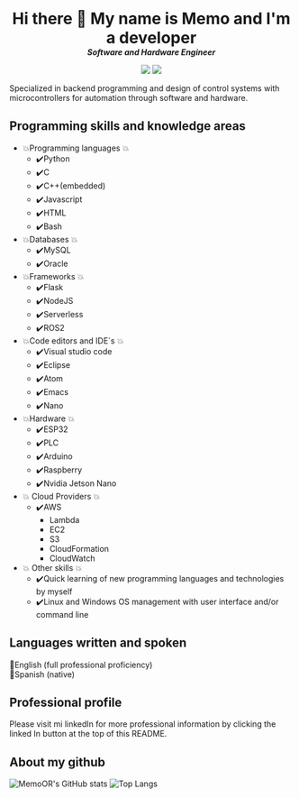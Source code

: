 <p align="center">
  <h1 align="center" style="margin: 0 auto 0 auto;">Hi there 👋 My name is Memo and I'm a developer</h1>
  <h5 align="center" style="margin: 0 auto 0 auto;">Software and Hardware Engineer</h5>
</p>

<p align="center">
  <img src= "https://img.shields.io/github/followers/MemoOR?label=Follow&style=social">
  <a href= "www.linkedin.com/in/guillermo-or"><img src= "https://img.shields.io/badge/-GuillermoOR-black?style=flat-square&logo=Linkedin&logoColor=white&link=https://mx.linkedin.com/in/diego-martinez-sanchez-688b0311a/"></a>
</p>

Specialized in backend programming and design of control systems with microcontrollers for automation through software and hardware.

## Programming skills and knowledge areas
* :boom:Programming languages :boom:
  *	:heavy_check_mark:Python
  *	:heavy_check_mark:C
  *	:heavy_check_mark:C++(embedded)
  *	:heavy_check_mark:Javascript
  *	:heavy_check_mark:HTML
  *	:heavy_check_mark:Bash
* :boom:Databases :boom:
  * :heavy_check_mark:MySQL
  * :heavy_check_mark:Oracle
* :boom:Frameworks :boom:
  * :heavy_check_mark:Flask
  * :heavy_check_mark:NodeJS
  * :heavy_check_mark:Serverless
  * :heavy_check_mark:ROS2
* :boom:Code editors and IDE´s :boom:
  * :heavy_check_mark:Visual studio code
  * :heavy_check_mark:Eclipse
  * :heavy_check_mark:Atom
  * :heavy_check_mark:Emacs
  * :heavy_check_mark:Nano
* :boom:Hardware :boom:
  * :heavy_check_mark:ESP32
  * :heavy_check_mark:PLC
  * :heavy_check_mark:Arduino
  * :heavy_check_mark:Raspberry
  * :heavy_check_mark:Nvidia Jetson Nano
* :boom: Cloud Providers :boom:
  *	:heavy_check_mark:AWS
    *	Lambda
    *	EC2
    *	S3
    *	CloudFormation
    *	CloudWatch
* :boom: Other skills :boom:
  *	:heavy_check_mark:Quick learning of new programming languages and technologies by myself
  *	:heavy_check_mark:Linux and Windows OS management with user interface and/or command line

## Languages written and spoken
:clap:English (full professional proficiency)
<br>
:clap:Spanish (native)

## Professional profile
Please visit mi linkedIn for more professional information by clicking the linked In button at the top of this README.

## About my github
![MemoOR's GitHub stats](https://github-readme-stats.vercel.app/api?username=MemoOR&show_icons=true&theme=city_lights&hide_border=true)
![Top Langs](https://github-readme-stats.vercel.app/api/top-langs/?username=MemoOR&layout=compact&theme=gotham&hide_border=true)

